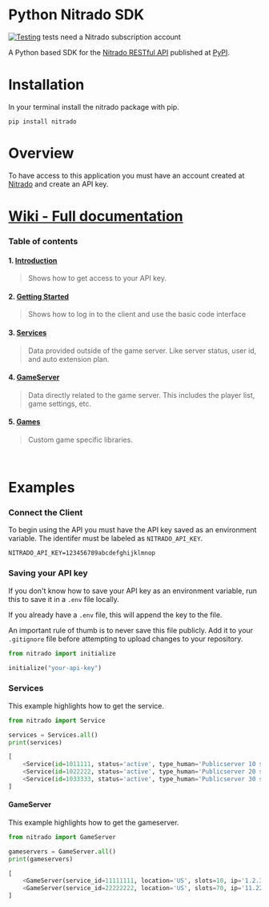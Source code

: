 # Python Nitrado SDK

[![Testing](https://github.com/mjlomeli/NitradoAPI/actions/workflows/tests.yml/badge.svg)](#) tests need a Nitrado subscription account 


A Python based SDK for the [Nitrado RESTful API](https://doc.nitrado.net/) published at [PyPI](https://pypi.org/project/nitrado/).

# Installation
In your terminal install the nitrado package with pip.

```shell
pip install nitrado
```


# Overview

To have access to this application you must have an account created at [Nitrado](https://server.nitrado.net/)
and create an API key.

# [Wiki - Full documentation](https://github.com/mjlomeli/NitradoAPI/wiki)
### Table of contents
#### 1. [Introduction](https://github.com/mjlomeli/NitradoAPI/wiki#introduction)
   > Shows how to get access to your API key.
#### 2. [Getting Started](https://github.com/mjlomeli/NitradoAPI/wiki/Getting-Started)
   > Shows how to log in to the client and use the basic code interface
#### 3. [Services](https://github.com/mjlomeli/NitradoAPI/wiki/Services)
   > Data provided outside of the game server. Like server status, user id, and auto extension plan.
#### 4. [GameServer](https://github.com/mjlomeli/NitradoAPI/wiki/GameServer)
   > Data directly related to the game server. This includes the player list, game settings, etc.
#### 5. [Games](https://github.com/mjlomeli/NitradoAPI/wiki/Games)
   > Custom game specific libraries.

<br />

# Examples

### Connect the Client
To begin using the API you must have the API key saved as an environment variable.
The identifer must be labeled as `NITRADO_API_KEY`.

```text
NITRADO_API_KEY=123456789abcdefghijklmnop
```

### Saving your API key
If you don't know how to save your API key as an environment variable, run this 
to save it in a `.env` file locally. 

If you already have a `.env` file, this will append the key to the file.

An important rule of thumb is to never save this file publicly. Add it to your 
`.gitignore` file before attempting to upload changes to your repository.

```python
from nitrado import initialize

initialize("your-api-key")
```

### Services
This example highlights how to get the service.

```python
from nitrado import Service

services = Services.all()
print(services)
```
```python
[
    <Service(id=1011111, status='active', type_human='Publicserver 10 slots', suspend_date='2023-05-07T01:21:11')>,
    <Service(id=1022222, status='active', type_human='Publicserver 20 slots', suspend_date='2023-07-07T02:11:01')>,
    <Service(id=1033333, status='active', type_human='Publicserver 30 slots', suspend_date='2023-09-07T06:51:41')>
]
``` 

#### GameServer
This example highlights how to get the gameserver.

```python
from nitrado import GameServer

gameservers = GameServer.all()
print(gameservers)
```
```python
[
    <GameServer(service_id=11111111, location='US', slots=10, ip='1.2.3.4', game_human='ARK: Survival Evolved (Xbox One)')>,
    <GameServer(service_id=22222222, location='US', slots=70, ip='11.22.33.44', game_human='ARK: Survival Evolved (Xbox One)')>
]
```



